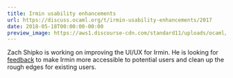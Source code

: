 ```yaml
---
title: Irmin usability enhancements
url: https://discuss.ocaml.org/t/irmin-usability-enhancements/2017
date: 2018-05-18T00:00:00-00:00
preview_image: https://aws1.discourse-cdn.com/standard11/uploads/ocaml/original/2X/d/d4dc9fe40b17e2bcced034f9fe103917b7999275.svg
---
```


<p>Zach Shipko is working on improving the UI/UX for Irmin.
He is looking for <a href="https://discuss.ocaml.org/t/irmin-usability-enhancements/2017">feedback</a>
to make Irmin more accessible to potential users and clean up the rough edges for existing users.</p>
